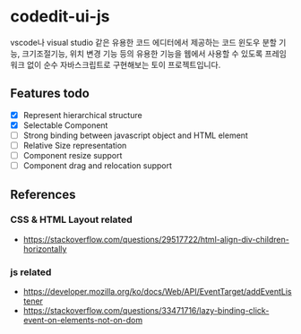 # codedit-ui-js

vscode나 visual studio 같은 유용한 코드 에디터에서 제공하는 코드 윈도우 분할 기능, 크기조절기능, 위치 변경 기능 등의 유용한 기능을 웹에서 사용할 수 있도록 프레임워크 없이 순수 자바스크립트로 구현해보는 토이 프로젝트입니다.

## Features todo
- [x] Represent hierarchical structure
- [x] Selectable Component
- [ ] Strong binding between javascript object and HTML element
- [ ] Relative Size representation
- [ ] Component resize support
- [ ] Component drag and relocation support

## References
### CSS & HTML Layout related
- https://stackoverflow.com/questions/29517722/html-align-div-children-horizontally
### js related
- https://developer.mozilla.org/ko/docs/Web/API/EventTarget/addEventListener
- https://stackoverflow.com/questions/33471716/lazy-binding-click-event-on-elements-not-on-dom